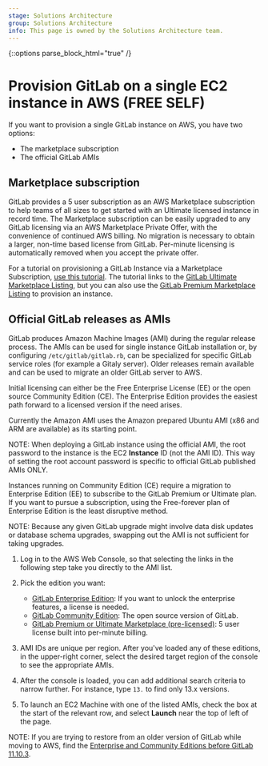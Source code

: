 ```yaml
---
stage: Solutions Architecture
group: Solutions Architecture
info: This page is owned by the Solutions Architecture team.
---
```


{::options parse_block_html="true" /}

# Provision GitLab on a single EC2 instance in AWS **(FREE SELF)**

If you want to provision a single GitLab instance on AWS, you have two options:

- The marketplace subscription
- The official GitLab AMIs

## Marketplace subscription

GitLab provides a 5 user subscription as an AWS Marketplace subscription to help teams of all sizes to get started with an Ultimate licensed instance in record time. The Marketplace subscription can be easily upgraded to any GitLab licensing via an AWS Marketplace Private Offer, with the convenience of continued AWS billing. No migration is necessary to obtain a larger, non-time based license from GitLab. Per-minute licensing is automatically removed when you accept the private offer.

For a tutorial on provisioning a GitLab Instance via a Marketplace Subscription, [use this tutorial](https://gitlab.awsworkshop.io/040_partner_setup.html). The tutorial links to the [GitLab Ultimate Marketplace Listing](https://aws.amazon.com/marketplace/pp/prodview-g6ktjmpuc33zk), but you can also use the [GitLab Premium Marketplace Listing](https://aws.amazon.com/marketplace/pp/prodview-amk6tacbois2k) to provision an instance.

## Official GitLab releases as AMIs

GitLab produces Amazon Machine Images (AMI) during the regular release process. The AMIs can be used for single instance GitLab installation or, by configuring `/etc/gitlab/gitlab.rb`, can be specialized for specific GitLab service roles (for example a Gitaly server). Older releases remain available and can be used to migrate an older GitLab server to AWS.

Initial licensing can either be the Free Enterprise License (EE) or the open source Community Edition (CE). The Enterprise Edition provides the easiest path forward to a licensed version if the need arises.

Currently the Amazon AMI uses the Amazon prepared Ubuntu AMI (x86 and ARM are available) as its starting point.

NOTE:
When deploying a GitLab instance using the official AMI, the root password to the instance is the EC2 **Instance** ID (not the AMI ID). This way of setting the root account password is specific to official GitLab published AMIs ONLY.

Instances running on Community Edition (CE) require a migration to Enterprise Edition (EE) to subscribe to the GitLab Premium or Ultimate plan. If you want to pursue a subscription, using the Free-forever plan of Enterprise Edition is the least disruptive method.

NOTE:
Because any given GitLab upgrade might involve data disk updates or database schema upgrades, swapping out the AMI is not sufficient for taking upgrades.

1. Log in to the AWS Web Console, so that selecting the links in the following step take you directly to the AMI list.
1. Pick the edition you want:

   - [GitLab Enterprise Edition](https://console.aws.amazon.com/ec2/v2/home?region=us-east-1#Images:visibility=public-images;owner=782774275127;search=GitLab%20EE;sort=desc:name): If you want to unlock the enterprise features, a license is needed.
   - [GitLab Community Edition](https://console.aws.amazon.com/ec2/v2/home?region=us-east-1#Images:visibility=public-images;owner=782774275127;search=GitLab%20CE;sort=desc:name): The open source version of GitLab.
   - [GitLab Premium or Ultimate Marketplace (pre-licensed)](https://console.aws.amazon.com/ec2/v2/home?region=us-east-1#Images:visibility=public-images;source=Marketplace;search=GitLab%20EE;sort=desc:name): 5 user license built into per-minute billing.

1. AMI IDs are unique per region. After you've loaded any of these editions, in the upper-right corner, select the desired target region of the console to see the appropriate AMIs.
1. After the console is loaded, you can add additional search criteria to narrow further. For instance, type `13.` to find only 13.x versions.
1. To launch an EC2 Machine with one of the listed AMIs, check the box at the start of the relevant row, and select **Launch** near the top of left of the page.

NOTE:
If you are trying to restore from an older version of GitLab while moving to AWS, find the
[Enterprise and Community Editions before GitLab 11.10.3](https://console.aws.amazon.com/ec2/v2/home?region=us-east-1#Images:visibility=public-images;ownerAlias=855262394183;sort=desc:name).
